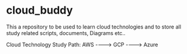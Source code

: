 # cloud_buddy
This a repository to be used to learn cloud technologies and to store all study related scripts, documents, Diagrams etc..

Cloud Technology Study Path:
     AWS ---->  GCP ----> Azure
     
  
     
